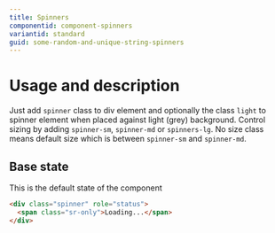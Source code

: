 ```yaml
---
title: Spinners
componentid: component-spinners
variantid: standard
guid: some-random-and-unique-string-spinners
---
```

# Usage and description
Just add `spinner` class to div element and optionally the class `light` to spinner element when placed against light (grey) background. Control sizing by adding `spinner-sm`, `spinner-md` or `spinners-lg`. No size class means default size which is between `spinner-sm` and `spinner-md`.  

## Base state
This is the default state of the component
```html
<div class="spinner" role="status">
  <span class="sr-only">Loading...</span>
</div>
```
